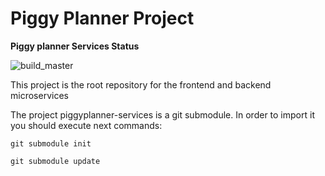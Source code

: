 # Piggy Planner Project

**Piggy planner Services Status**

![build_master](https://github.com/pigplan-club/piggyplanner-services/workflows/build_master/badge.svg?branch=master)

This project is the root repository for the frontend and backend microservices

The project piggyplanner-services is a git submodule. In order to import it you should execute next commands: 

`git submodule init`

`git submodule update`
